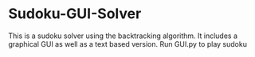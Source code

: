 # Sudoku-GUI-Solver
This is a sudoku solver using the backtracking algorithm. It includes a graphical GUI as well as a text based version. Run GUI.py to play sudoku
